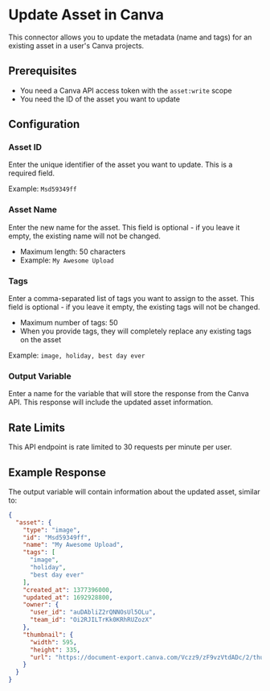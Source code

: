 # Update Asset in Canva

This connector allows you to update the metadata (name and tags) for an existing asset in a user's Canva projects.

## Prerequisites

- You need a Canva API access token with the `asset:write` scope
- You need the ID of the asset you want to update

## Configuration

### Asset ID

Enter the unique identifier of the asset you want to update. This is a required field.

Example: `Msd59349ff`

### Asset Name

Enter the new name for the asset. This field is optional - if you leave it empty, the existing name will not be changed.

- Maximum length: 50 characters
- Example: `My Awesome Upload`

### Tags

Enter a comma-separated list of tags you want to assign to the asset. This field is optional - if you leave it empty, the existing tags will not be changed.

- Maximum number of tags: 50
- When you provide tags, they will completely replace any existing tags on the asset

Example: `image, holiday, best day ever`

### Output Variable

Enter a name for the variable that will store the response from the Canva API. This response will include the updated asset information.

## Rate Limits

This API endpoint is rate limited to 30 requests per minute per user.

## Example Response

The output variable will contain information about the updated asset, similar to:

```json
{
  "asset": {
    "type": "image",
    "id": "Msd59349ff",
    "name": "My Awesome Upload",
    "tags": [
      "image",
      "holiday",
      "best day ever"
    ],
    "created_at": 1377396000,
    "updated_at": 1692928800,
    "owner": {
      "user_id": "auDAbliZ2rQNNOsUl5OLu",
      "team_id": "Oi2RJILTrKk0KRhRUZozX"
    },
    "thumbnail": {
      "width": 595,
      "height": 335,
      "url": "https://document-export.canva.com/Vczz9/zF9vzVtdADc/2/thumbnail/0001.png?"
    }
  }
}
```